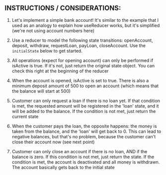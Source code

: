 ## INSTRUCTIONS / CONSIDERATIONS:

1. Let's implement a simple bank account! It's similar to the example that I used as an analogy to explain how useReducer works, but it's simplified (we're not using account numbers here)

2. Use a reducer to model the following state transitions: openAccount, deposit, withdraw, requestLoan, payLoan, closeAccount. Use the `initialState` below to get started.

3. All operations (expect for opening account) can only be performed if isActive is true. If it's not, just return the original state object. You can check this right at the beginning of the reducer

4. When the account is opened, isActive is set to true. There is also a minimum deposit amount of 500 to open an account (which means that the balance will start at 500)

5. Customer can only request a loan if there is no loan yet. If that condition is met, the requested amount will be registered in the 'loan' state, and it will be added to the balance. If the condition is not met, just return the current state

6. When the customer pays the loan, the opposite happens: the money is taken from the balance, and the 'loan' will get back to 0. This can lead to negative balances, but that's no problem, because the customer can't close their account now (see next point)

7. Customer can only close an account if there is no loan, AND if the balance is zero. If this condition is not met, just return the state. If the condition is met, the account is deactivated and all money is withdrawn. The account basically gets back to the initial state
